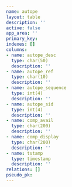 ```yaml
---
name: autope
layout: table
description: ''
active: false
app_area: ''
primary_key: 
indexes: []
columns:
- name: autope_desc
  type: char(50)
  description: ''
- name: autope_ref
  type: char(10)
  description: ''
- name: autope_sequence
  type: int(4)
  description: ''
- name: autope_sid
  type: int(4)
  description: ''
- name: comp_avail
  type: char(200)
  description: ''
- name: comp_display
  type: char(200)
  description: ''
- name: tstamp
  type: timestamp
  description: ''
relations: []
pseudo_pk: 
---
```


